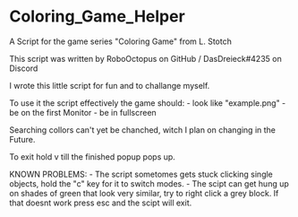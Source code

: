 # Coloring_Game_Helper
A Script for the game series "Coloring Game" from L. Stotch

This script was written by RoboOctopus on GitHub / DasDreieck#4235 on Discord

I wrote this little script for fun and to challange myself. 


To use it the script effectively the game should:
    - look like "example.png"
    - be on the first Monitor
    - be in fullscreen



Searching collors can't yet be chanched, witch I plan on changing in the Future.

To exit hold v till the finished popup pops up.



KNOWN PROBLEMS:
    - The script sometomes gets stuck clicking single objects, hold the "c" key for it to switch modes.
    - The scipt can get hung up on shades of green that look very similar, try to right click a grey block. If that doesnt work press esc and the scipt will exit.
